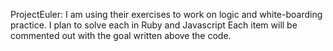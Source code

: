 ProjectEuler: I am using their exercises to work on logic and white-boarding practice. I plan to solve each in Ruby and Javascript
Each item will be commented out with the goal written above the code.
